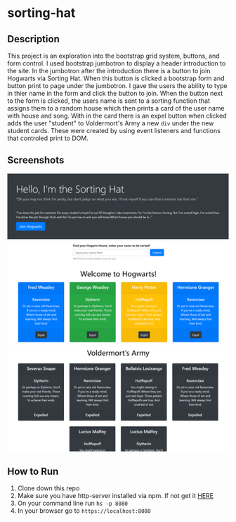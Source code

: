# sorting-hat

## Description 
This project is an exploration into the bootstrap grid system, buttons, and form control. I used bootstrap jumbotron to display a header introduction to the site. In the jumbotron after the introduction there is a button to join Hogwarts via Sorting Hat. When this button is clicked a bootstrap form and button print to page under the jumbotron. I gave the users the ability to type in thier name in the form and click the button to join. When the button next to the form is clicked, the users name is sent to a sorting function that assigns them to a random house which then prints a card of the user name with house and song. With in the card there is an expel button when clicked adds the user "student" to Voldermort's Army a new `div` under the new student cards. These were created by using event listeners and functions that controled print to DOM. 

## Screenshots
![Main Screen](./screenshots/Sorting-Hat-01.png)
![Main Screen](./screenshots/Sorting-Hat-02.png)
![Main Screen](./screenshots/Sorting-Hat-03.png)

## How to Run
1. Clone down this repo
2. Make sure you have http-server installed via npm. If not get it
[HERE](https://www.npmjs.com/package/http-server)
3. On your command line run `hs -p 8080`
4. In your browser go to `https://localhost:8080`
